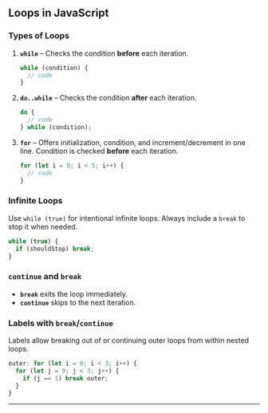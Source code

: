 ## Loops in JavaScript

### Types of Loops

1. **`while`** – Checks the condition **before** each iteration.

   ```js
   while (condition) {
     // code
   }
   ```

2. **`do..while`** – Checks the condition **after** each iteration.

   ```js
   do {
     // code
   } while (condition);
   ```

3. **`for`** – Offers initialization, condition, and increment/decrement in one line. Condition is checked **before** each iteration.

   ```js
   for (let i = 0; i < 5; i++) {
     // code
   }
   ```

### Infinite Loops

Use `while (true)` for intentional infinite loops. Always include a `break` to stop it when needed.

```js
while (true) {
  if (shouldStop) break;
}
```

### `continue` and `break`

* **`break`** exits the loop immediately.
* **`continue`** skips to the next iteration.

### Labels with `break`/`continue`

Labels allow breaking out of or continuing outer loops from within nested loops.

```js
outer: for (let i = 0; i < 3; i++) {
  for (let j = 0; j < 3; j++) {
    if (j == 1) break outer;
  }
}
```

---